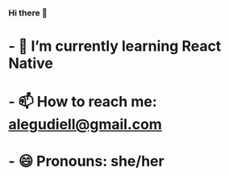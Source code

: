 ### Hi there 👋



# - 🌱 I’m currently learning React Native
# - 📫 How to reach me: alegudiell@gmail.com
# - 😄 Pronouns: she/her 


